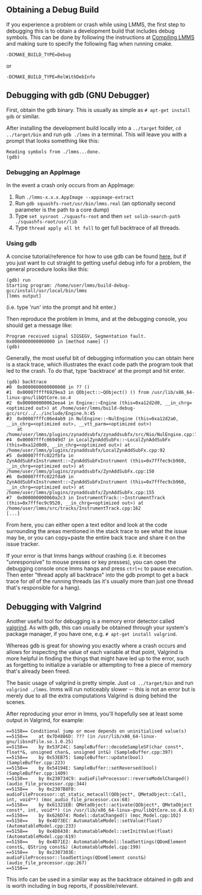 ## Obtaining a Debug Build

If you experience a problem or crash while using LMMS, the first step to debugging this is to obtain a development build that includes debug symbols. This can be done by following the instructions at [Compiling LMMS](https://github.com/LMMS/lmms/wiki/Compiling) and making sure to specify the following flag when running cmake.

```
-DCMAKE_BUILD_TYPE=Debug
```

or 

```
-DCMAKE_BUILD_TYPE=RelWithDebInfo
``` 

## Debugging with gdb (GNU Debugger)

First, obtain the gdb binary. This is usually as simple as `# apt-get install gdb` or similar.

After installing the development build locally into a `../target` folder, `cd ../target/bin` and run `gdb ./lmms` in a terminal. This will leave you with a prompt that looks something like this:
```
Reading symbols from ./lmms...done.
(gdb) 
```

### Debugging an AppImage
In the event a crash only occurs from an AppImage:

1. Run `./lmms-x.x.x.AppImage --appimage-extract`
2. Run `gdb squashfs-root/usr/bin/lmms.real` (an optionally second parameter is the path to a core dump)
3. Type `set sysroot ./squasfs-root` and then `set solib-search-path ./squashfs-root/usr/lib`
4. Type `thread apply all bt full` to get full backtrace of all threads.

### Using gdb

A concise tutorial/reference for how to use gdb can be found [here](http://www.unknownroad.com/rtfm/gdbtut/), but if you just want to cut straight to getting useful debug info for a problem, the general procedure looks like this:
```
(gdb) run
Starting program: /home/user/lmms/build-debug-gcc/install/usr/local/bin/lmms
[lmms output]
```
(i.e. type 'run' into the prompt and hit enter.)

Then reproduce the problem in lmms, and at the debugging console, you should get a message like:
```
Program received signal SIGSEGV, Segmentation fault.
0x0000000000000000 in [method name] ()
(gdb) 
```

Generally, the most useful bit of debugging information you can obtain here is a stack trace, which illustrates the exact code path the program took that led to the crash. To do that, type 'backtrace' at the prompt and hit enter.

```
(gdb) backtrace
#0  0x0000000000000000 in ?? ()
#1  0x00007ffff6929ea3 in QObject::~QObject() () from /usr/lib/x86_64-linux-gnu/libQtCore.so.4
#2  0x000000000062eea4 in Engine::~Engine (this=0xa12d2d0, __in_chrg=<optimized out>) at /home/user/lmms/build-debug-gcc/src/../../include/Engine.h:45
#3  0x00007fffc06e4ab9 in NulEngine::~NulEngine (this=0xa12d2a0, __in_chrg=<optimized out>, __vtt_parm=<optimized out>)
    at /home/user/lmms/plugins/zynaddsubfx/zynaddsubfx/src/Nio/NulEngine.cpp:76
#4  0x00007fffc06949d7 in LocalZynAddSubFx::~LocalZynAddSubFx (this=0xa12d0d0, __in_chrg=<optimized out>) at /home/user/lmms/plugins/zynaddsubfx/LocalZynAddSubFx.cpp:92
#5  0x00007fffc022fbfa in ZynAddSubFxInstrument::~ZynAddSubFxInstrument (this=0x7fffec9cb960, __in_chrg=<optimized out>) at /home/user/lmms/plugins/zynaddsubfx/ZynAddSubFx.cpp:150
#6  0x00007fffc022fda9 in ZynAddSubFxInstrument::~ZynAddSubFxInstrument (this=0x7fffec9cb960, __in_chrg=<optimized out>) at /home/user/lmms/plugins/zynaddsubfx/ZynAddSubFx.cpp:155
#7  0x000000000060a2c3 in InstrumentTrack::~InstrumentTrack (this=0x7fffec9c9520, __in_chrg=<optimized out>) at /home/user/lmms/src/tracks/InstrumentTrack.cpp:162
[...]
```

From here, you can either open a text editor and look at the code surrounding the areas mentioned in the stack trace to see what the issue may be, or you can copy+paste the entire back trace and share it on the issue tracker.

If your error is that lmms hangs *without* crashing (i.e. it becomes "unresponsive" to mouse presses or key presses), you can open the debugging console once lmms hangs and press `ctrl+c` to pause execution. Then enter "thread apply all backtrace" into the gdb prompt to get a back trace for *all* of the running threads (as it's usually more than just one thread that's responsible for a hang).

## Debugging with Valgrind

Another useful tool for debugging is a memory error detector called [valgrind](http://valgrind.org/). As with gdb, this can usually be obtained through your system's package manager, if you have one, e.g. `# apt-get install valgrind`.

Whereas gdb is great for showing you exactly where a crash occurs and allows for inspecting the value of each variable at that point, Valgrind is more helpful in finding the things that might have led up to the error, such as forgetting to initialize a variable or attempting to free a piece of memory that's already been freed.

The basic usage of valgrind is pretty simple. Just `cd ../target/bin` and run `valgrind ./lmms`. lmms will run noticeably slower -- this is not an error but is merely due to all the extra computations Valgrind is doing behind the scenes.

After reproducing your error in lmms, you'll hopefully see at least some output in Valgrind, for example:
```
==5158== Conditional jump or move depends on uninitialised value(s)
==5158==    at 0x7D4886D: ??? (in /usr/lib/x86_64-linux-gnu/libsndfile.so.1.0.25)
==5158==    by 0x53F24C: SampleBuffer::decodeSampleSF(char const*, float*&, unsigned char&, unsigned int&) (SampleBuffer.cpp:397)
==5158==    by 0x53EB75: SampleBuffer::update(bool) (SampleBuffer.cpp:223)
==5158==    by 0x54194E: SampleBuffer::setReversed(bool) (SampleBuffer.cpp:1409)
==5158==    by 0x230734C9: audioFileProcessor::reverseModelChanged() (audio_file_processor.cpp:344)
==5158==    by 0x2307B8F8: audioFileProcessor::qt_static_metacall(QObject*, QMetaObject::Call, int, void**) (moc_audio_file_processor.cxx:68)
==5158==    by 0x61321EB: QMetaObject::activate(QObject*, QMetaObject const*, int, void**) (in /usr/lib/x86_64-linux-gnu/libQtCore.so.4.8.6)
==5158==    by 0x626D74: Model::dataChanged() (moc_Model.cpp:102)
==5158==    by 0x4D73EC: AutomatableModel::setValue(float) (AutomatableModel.cpp:233)
==5158==    by 0x4D8438: AutomatableModel::setInitValue(float) (AutomatableModel.cpp:619)
==5158==    by 0x4D71E2: AutomatableModel::loadSettings(QDomElement const&, QString const&) (AutomatableModel.cpp:199)
==5158==    by 0x2307303E: audioFileProcessor::loadSettings(QDomElement const&) (audio_file_processor.cpp:267)
==5158== 
```

This info can be used in a similar way as the backtrace obtained in gdb and is worth including in bug reports, if possible/relevant.